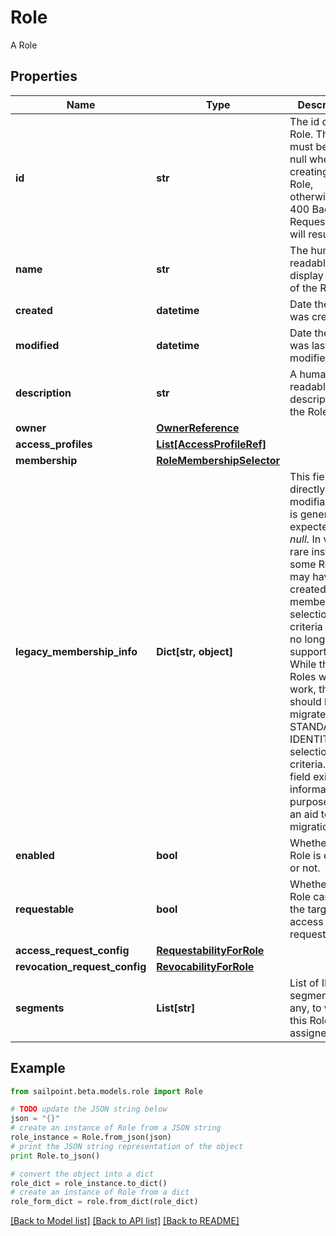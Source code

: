 # Role

A Role

## Properties

Name | Type | Description | Notes
------------ | ------------- | ------------- | -------------
**id** | **str** | The id of the Role. This field must be left null when creating an Role, otherwise a 400 Bad Request error will result. | [optional] 
**name** | **str** | The human-readable display name of the Role | 
**created** | **datetime** | Date the Role was created | [optional] [readonly] 
**modified** | **datetime** | Date the Role was last modified. | [optional] [readonly] 
**description** | **str** | A human-readable description of the Role | [optional] 
**owner** | [**OwnerReference**](OwnerReference.md) |  | 
**access_profiles** | [**List[AccessProfileRef]**](AccessProfileRef.md) |  | [optional] 
**membership** | [**RoleMembershipSelector**](RoleMembershipSelector.md) |  | [optional] 
**legacy_membership_info** | **Dict[str, object]** | This field is not directly modifiable and is generally expected to be *null*. In very rare instances, some Roles may have been created using membership selection criteria that are no longer fully supported. While these Roles will still work, they should be migrated to STANDARD or IDENTITY_LIST selection criteria. This field exists for informational purposes as an aid to such migration. | [optional] 
**enabled** | **bool** | Whether the Role is enabled or not. | [optional] [default to False]
**requestable** | **bool** | Whether the Role can be the target of access requests. | [optional] [default to False]
**access_request_config** | [**RequestabilityForRole**](RequestabilityForRole.md) |  | [optional] 
**revocation_request_config** | [**RevocabilityForRole**](RevocabilityForRole.md) |  | [optional] 
**segments** | **List[str]** | List of IDs of segments, if any, to which this Role is assigned. | [optional] 

## Example

```python
from sailpoint.beta.models.role import Role

# TODO update the JSON string below
json = "{}"
# create an instance of Role from a JSON string
role_instance = Role.from_json(json)
# print the JSON string representation of the object
print Role.to_json()

# convert the object into a dict
role_dict = role_instance.to_dict()
# create an instance of Role from a dict
role_form_dict = role.from_dict(role_dict)
```
[[Back to Model list]](../README.md#documentation-for-models) [[Back to API list]](../README.md#documentation-for-api-endpoints) [[Back to README]](../README.md)


